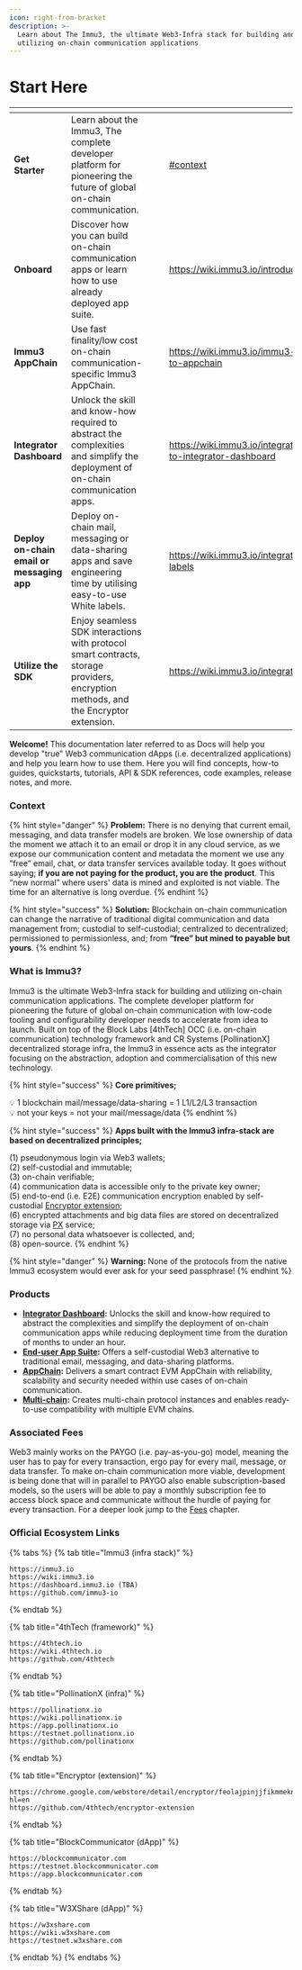 ```yaml
---
icon: right-from-bracket
description: >-
  Learn about The Immu3, the ultimate Web3-Infra stack for building and
  utilizing on-chain communication applications
---
```


# Start Here

<table data-view="cards"><thead><tr><th></th><th></th><th data-hidden data-card-cover data-type="files"></th><th data-hidden></th><th data-hidden data-card-target data-type="content-ref"></th></tr></thead><tbody><tr><td><strong>Get Starter</strong></td><td>Learn about the Immu3, The complete developer platform for pioneering the future of global on-chain communication.</td><td></td><td></td><td><a href="start-here.md#context">#context</a></td></tr><tr><td><strong>Onboard</strong></td><td>Discover how you can build on-chain communication apps or learn how to use already deployed app suite.</td><td></td><td></td><td><a href="https://wiki.immu3.io/introduction/onboard">https://wiki.immu3.io/introduction/onboard</a></td></tr><tr><td><strong>Immu3 AppChain</strong></td><td>Use fast finality/low cost on-chain communication-specific Immu3 AppChain.</td><td></td><td></td><td><a href="https://wiki.immu3.io/immu3-appchain/intro-to-appchain">https://wiki.immu3.io/immu3-appchain/intro-to-appchain</a></td></tr><tr><td><strong>Integrator Dashboard</strong></td><td>Unlock the skill and know-how required to abstract the complexities and simplify the deployment of on-chain communication apps.</td><td></td><td></td><td><a href="https://wiki.immu3.io/integrators/clients/intro-to-integrator-dashboard">https://wiki.immu3.io/integrators/clients/intro-to-integrator-dashboard</a></td></tr><tr><td><strong>Deploy on-chain email or messaging app</strong></td><td>Deploy on-chain mail, messaging or data-sharing apps and save engineering time by utilising easy-to-use White labels.</td><td></td><td></td><td><a href="https://wiki.immu3.io/integrators/occ-white-labels">https://wiki.immu3.io/integrators/occ-white-labels</a></td></tr><tr><td><strong>Utilize the SDK</strong></td><td>Enjoy seamless SDK interactions with protocol smart contracts, storage providers, encryption methods, and the Encryptor extension.</td><td></td><td></td><td><a href="https://wiki.immu3.io/integrators/occ-sdk">https://wiki.immu3.io/integrators/occ-sdk</a></td></tr></tbody></table>

**Welcome!** This documentation later referred to as Docs will help you develop "true" Web3 communication dApps (i.e. decentralized applications) and help you learn how to use them. Here you will find concepts, how-to guides, quickstarts, tutorials, API & SDK references, code examples, release notes, and more.

### Context

{% hint style="danger" %}
**Problem:** There is no denying that current email, messaging, and data transfer models are broken. We lose ownership of data the moment we attach it to an email or drop it in any cloud service, as we expose our communication content and metadata the moment we use any ”free” email, chat, or data transfer services available today. It goes without saying; **if you are not paying for the product, you are the product**. This “new normal” where users' data is mined and exploited is not viable. The time for an alternative is long overdue.
{% endhint %}

{% hint style="success" %}
**Solution:** Blockchain on-chain communication can change the narrative of traditional digital communication and data management from; custodial to self-custodial; centralized to decentralized; permissioned to permissionless, and; from **“free” but mined to payable but yours**.
{% endhint %}

### What is Immu3?

Immu3 is the ultimate Web3-Infra stack for building and utilizing on-chain communication applications. The complete developer platform for pioneering the future of global on-chain communication with low-code tooling and configurability developer needs to accelerate from idea to launch. Built on top of the Block Labs \[4thTech] OCC (i.e. on-chain communication) technology framework and CR Systems \[PollinationX] decentralized storage infra, the Immu3 in essence acts as the integrator focusing on the abstraction, adoption and commercialisation of this new technology.

{% hint style="success" %}
**Core primitives;**

💡 1 blockchain mail/message/data-sharing = 1 L1/L2/L3 transaction \
💡 not your keys = not your mail/message/data
{% endhint %}

{% hint style="success" %}
**Apps built with the Immu3 infra-stack are based on decentralized principles;**

(1) pseudonymous login via Web3 wallets;\
(2) self-custodial and immutable;\
(3) on-chain verifiable;\
(4) communication data is accessible only to the private key owner; \
(5) end-to-end (i.e. E2E) communication encryption enabled by self-custodial [Encryptor extension](https://chrome.google.com/webstore/detail/encryptor/feolajpinjjfikmmeknkdjbllbppojij?hl=en-GB\&authuser=3);\
(6) encrypted attachments and big data files are stored on decentralized storage via [PX](../integrators/architecture-by-layers/pollinationx-decentralized-storage-infra.md) service;\
(7) no personal data whatsoever is collected, and; \
(8) open-source.
{% endhint %}

{% hint style="danger" %}
**Warning:** None of the protocols from the native Immu3 ecosystem would ever ask for your seed passphrase!&#x20;
{% endhint %}

### Products

* [**Integrator Dashboard**](https://wiki.immu3.io/integrators/clients/intro-to-integrator-dashboard)**:** Unlocks the skill and know-how required to abstract the complexities and simplify the deployment of on-chain communication apps while reducing deployment time from the duration of months to under an hour.
* [**End-user App Suite**](https://wiki.immu3.io/end-users/end-users-app-suite)**:** Offers a self-custodial Web3 alternative to traditional email, messaging, and data-sharing platforms.&#x20;
* [**AppChain**](https://wiki.immu3.io/immu3-appchain/intro-to-appchain)**:** Delivers a smart contract EVM AppChain with reliability, scalability and security needed within use cases of on-chain communication.
* [**Multi-chain**](https://wiki.immu3.io/integrators/multi-chain)**:** Creates multi-chain protocol instances and enables ready-to-use compatibility with multiple EVM chains.

### Associated Fees

Web3 mainly works on the PAYGO (i.e. pay-as-you-go) model, meaning the user has to pay for every transaction, ergo pay for every mail, message, or data transfer. To make on-chain communication more viable, development is being done that will in parallel to PAYGO also enable subscription-based models, so the users will be able to pay a monthly subscription fee to access block space and communicate without the hurdle of paying for every transaction. For a deeper look jump to the [Fees](../integrators/fees-and-integrator-economics.md) chapter.

### Official Ecosystem Links

{% tabs %}
{% tab title="Immu3 (infra stack)" %}
```
https://immu3.io
https://wiki.immu3.io
https://dashboard.immu3.io (TBA)
https://github.com/immu3-io
```
{% endtab %}

{% tab title="4thTech (framework)" %}
```
https://4thtech.io
https://wiki.4thtech.io
https://github.com/4thtech
```
{% endtab %}

{% tab title="PollinationX (infra)" %}
```
https://pollinationx.io
https://wiki.pollinationx.io
https://app.pollinationx.io
https://testnet.pollinationx.io
https://github.com/pollinationx
```
{% endtab %}

{% tab title="Encryptor (extension)" %}
```
https://chrome.google.com/webstore/detail/encryptor/feolajpinjjfikmmeknkdjbllbppojij?hl=en
https://github.com/4thtech/encryptor-extension
```
{% endtab %}

{% tab title="BlockCommunicator (dApp)" %}
```
https://blockcommunicator.com
https://testnet.blockcommunicator.com
https://app.blockcommunicator.com
```
{% endtab %}

{% tab title="W3XShare (dApp)" %}
```
https://w3xshare.com
https://wiki.w3xshare.com
https://testnet.w3xshare.com
```
{% endtab %}
{% endtabs %}

